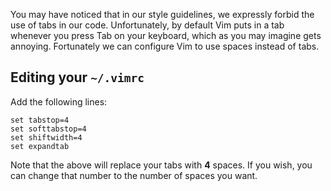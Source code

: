 You may have noticed that in our style guidelines, we expressly forbid the use of tabs in our code. Unfortunately, by default Vim puts in a tab whenever you press Tab on your keyboard, which as you may imagine gets annoying. Fortunately we can configure Vim to use spaces instead of tabs.

## Editing your `~/.vimrc`
Add the following lines:
```vim
set tabstop=4
set softtabstop=4
set shiftwidth=4
set expandtab
```

Note that the above will replace your tabs with **4** spaces. If you wish, you can change that number to the number of spaces you want.